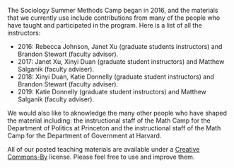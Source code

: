 The Sociology Summer Methods Camp began in 2016, and the materials that we currently use include contributions from many of the people who have taught and participated in the program.  Here is a list of all the instructors:

- 2016: Rebecca Johnson, Janet Xu (graduate students instructors) and Brandon Stewart (faculty advisor).
- 2017: Janet Xu, Xinyi Duan (graduate student instructors) and Matthew Salganik (faculty adviser).
- 2018: Xinyi Duan, Katie Donnelly (graduate student instructors) and Brandon Stewart (faculty adviser).
- 2019: Katie Donnelly (graduate student instructors) and Matthew Salganik (faculty adviser).

We would also like to aknowledge the many other people who have shaped the material including: the instructional staff of the Math Camp for the Department of Politics at Princeton and the instructional staff of the Math Camp for the Department of Government at Harvard.

All of our posted teaching materials are available under a [Creative Commons-By](https://creativecommons.org/licenses/by/4.0/) license.  Please feel free to use and improve them.
